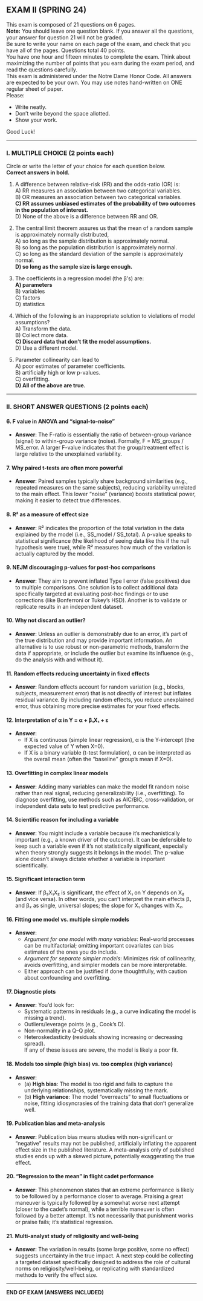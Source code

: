 
## EXAM II (SPRING 24)

This exam is composed of 21 questions on 6 pages.  
**Note:** You should leave one question blank. If you answer all the questions, your answer for question 21 will not be graded.  
Be sure to write your name on each page of the exam, and check that you have all of the pages. Questions total 40 points.  
You have one hour and fifteen minutes to complete the exam. Think about maximizing the number of points that you earn during the exam period, and read the questions carefully.  
This exam is administered under the Notre Dame Honor Code. All answers are expected to be your own. You may use notes hand-written on ONE regular sheet of paper.  
Please:
- Write neatly.
- Don’t write beyond the space allotted.
- Show your work.

Good Luck!

---

### I. MULTIPLE CHOICE (2 points each)
Circle or write the letter of your choice for each question below.  
**Correct answers in bold.**

1. A difference between relative-risk (RR) and the odds-ratio (OR) is:  
   A) RR measures an association between two categorical variables.  
   B) OR measures an association between two categorical variables.  
   **C) RR assumes unbiased estimates of the probability of two outcomes in the population of interest.**  
   D) None of the above is a difference between RR and OR.

2. The central limit theorem assures us that the mean of a random sample is approximately normally distributed,  
   A) so long as the sample distribution is approximately normal.  
   B) so long as the population distribution is approximately normal.  
   C) so long as the standard deviation of the sample is approximately normal.  
   **D) so long as the sample size is large enough.**

3. The coefficients in a regression model (the β’s) are:  
   **A) parameters**  
   B) variables  
   C) factors  
   D) statistics

4. Which of the following is an inappropriate solution to violations of model assumptions?  
   A) Transform the data.  
   B) Collect more data.  
   **C) Discard data that don’t fit the model assumptions.**  
   D) Use a different model.

5. Parameter collinearity can lead to  
   A) poor estimates of parameter coefficients.  
   B) artificially high or low p-values.  
   C) overfitting.  
   **D) All of the above are true.**

---

### II. SHORT ANSWER QUESTIONS (2 points each)

#### 6. F value in ANOVA and “signal-to-noise”
- **Answer**: The F-ratio is essentially the ratio of between-group variance (signal) to within-group variance (noise). Formally, F = MS_groups / MS_error. A larger F-value indicates that the group/treatment effect is large relative to the unexplained variability.

#### 7. Why paired t-tests are often more powerful
- **Answer**: Paired samples typically share background similarities (e.g., repeated measures on the same subjects), reducing variability unrelated to the main effect. This lower “noise” (variance) boosts statistical power, making it easier to detect true differences.

#### 8. R² as a measure of effect size
- **Answer**: R² indicates the proportion of the total variation in the data explained by the model (i.e., SS_model / SS_total). A p-value speaks to statistical significance (the likelihood of seeing data like this if the null hypothesis were true), while R² measures how much of the variation is actually captured by the model.

#### 9. NEJM discouraging p-values for post-hoc comparisons
- **Answer**: They aim to prevent inflated Type I error (false positives) due to multiple comparisons. One solution is to collect additional data specifically targeted at evaluating post-hoc findings or to use corrections (like Bonferroni or Tukey’s HSD). Another is to validate or replicate results in an independent dataset.

#### 10. Why not discard an outlier?
- **Answer**: Unless an outlier is demonstrably due to an error, it’s part of the true distribution and may provide important information. An alternative is to use robust or non-parametric methods, transform the data if appropriate, or include the outlier but examine its influence (e.g., do the analysis with and without it).

#### 11. Random effects reducing uncertainty in fixed effects
- **Answer**: Random effects account for random variation (e.g., blocks, subjects, measurement error) that is not directly of interest but inflates residual variance. By including random effects, you reduce unexplained error, thus obtaining more precise estimates for your fixed effects.

#### 12. Interpretation of α in Y = α + β₁X₁ + ε
- **Answer**: 
  - If X is continuous (simple linear regression), α is the Y-intercept (the expected value of Y when X=0).  
  - If X is a binary variable (t-test formulation), α can be interpreted as the overall mean (often the “baseline” group’s mean if X=0).

#### 13. Overfitting in complex linear models
- **Answer**: Adding many variables can make the model fit random noise rather than real signal, reducing generalizability (i.e., overfitting). To diagnose overfitting, use methods such as AIC/BIC, cross-validation, or independent data sets to test predictive performance.

#### 14. Scientific reason for including a variable
- **Answer**: You might include a variable because it’s mechanistically important (e.g., a known driver of the outcome). It can be defensible to keep such a variable even if it’s not statistically significant, especially when theory strongly suggests it belongs in the model. The p-value alone doesn’t always dictate whether a variable is important scientifically.

#### 15. Significant interaction term
- **Answer**: If β₃X₁X₂ is significant, the effect of X₁ on Y depends on X₂ (and vice versa). In other words, you can’t interpret the main effects β₁ and β₂ as single, universal slopes; the slope for X₁ changes with X₂.

#### 16. Fitting one model vs. multiple simple models
- **Answer**:  
  - *Argument for one model with many variables*: Real-world processes can be multifactorial; omitting important covariates can bias estimates of the ones you do include.  
  - *Argument for separate simpler models*: Minimizes risk of collinearity, avoids overfitting, and simpler models can be more interpretable.  
  - Either approach can be justified if done thoughtfully, with caution about confounding and overfitting.

#### 17. Diagnostic plots
- **Answer**: You’d look for:  
  - Systematic patterns in residuals (e.g., a curve indicating the model is missing a trend).  
  - Outliers/leverage points (e.g., Cook’s D).  
  - Non-normality in a Q–Q plot.  
  - Heteroskedasticity (residuals showing increasing or decreasing spread).  
  If any of these issues are severe, the model is likely a poor fit.

#### 18. Models too simple (high bias) vs. too complex (high variance)
- **Answer**:  
  - (a) **High bias**: The model is too rigid and fails to capture the underlying relationships, systematically missing the mark.  
  - (b) **High variance**: The model “overreacts” to small fluctuations or noise, fitting idiosyncrasies of the training data that don’t generalize well.

#### 19. Publication bias and meta-analysis
- **Answer**: Publication bias means studies with non-significant or “negative” results may not be published, artificially inflating the apparent effect size in the published literature. A meta-analysis only of published studies ends up with a skewed picture, potentially exaggerating the true effect.

#### 20. “Regression to the mean” in flight cadet performance
- **Answer**: This phenomenon states that an extreme performance is likely to be followed by a performance closer to average. Praising a great maneuver is typically followed by a somewhat worse next attempt (closer to the cadet’s normal), while a terrible maneuver is often followed by a better attempt. It’s not necessarily that punishment works or praise fails; it’s statistical regression.

#### 21. Multi-analyst study of religiosity and well-being
- **Answer**: The variation in results (some large positive, some no effect) suggests uncertainty in the true impact. A next step could be collecting a targeted dataset specifically designed to address the role of cultural norms on religiosity/well-being, or replicating with standardized methods to verify the effect size.

---

**END OF EXAM (ANSWERS INCLUDED)**

